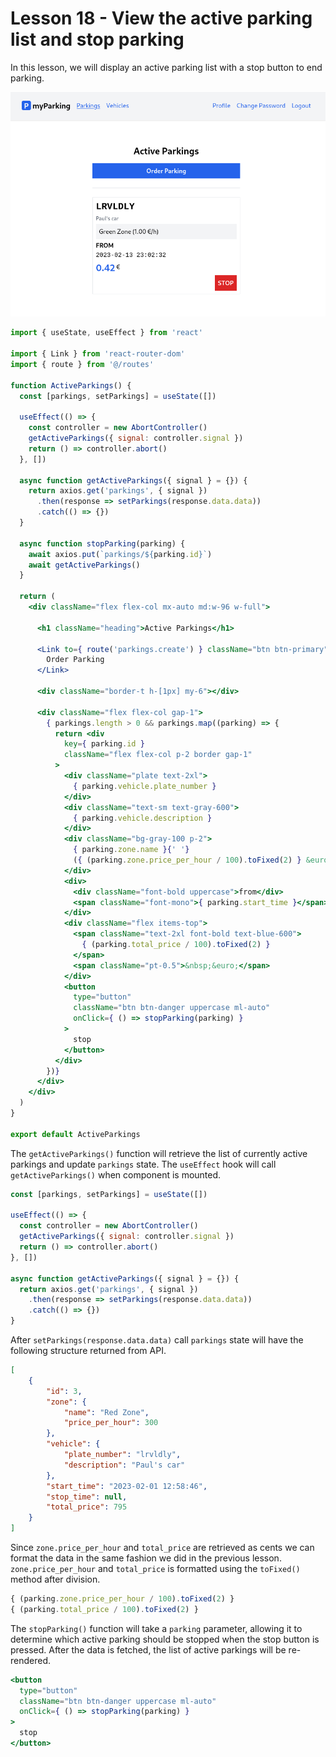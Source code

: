 # Lesson 18 - View the active parking list and stop parking

In this lesson, we will display an active parking list with a stop button to end parking.

![Active parking list](assets/active-parking-list.png)

```jsx
import { useState, useEffect } from 'react'

import { Link } from 'react-router-dom'
import { route } from '@/routes'

function ActiveParkings() {
  const [parkings, setParkings] = useState([])

  useEffect(() => {
    const controller = new AbortController()
    getActiveParkings({ signal: controller.signal })
    return () => controller.abort()
  }, [])

  async function getActiveParkings({ signal } = {}) {
    return axios.get('parkings', { signal })
      .then(response => setParkings(response.data.data))
      .catch(() => {})
  }

  async function stopParking(parking) {
    await axios.put(`parkings/${parking.id}`)
    await getActiveParkings()
  }

  return (
    <div className="flex flex-col mx-auto md:w-96 w-full">

      <h1 className="heading">Active Parkings</h1>

      <Link to={ route('parkings.create') } className="btn btn-primary">
        Order Parking
      </Link>

      <div className="border-t h-[1px] my-6"></div>

      <div className="flex flex-col gap-1">
        { parkings.length > 0 && parkings.map((parking) => {
          return <div
            key={ parking.id }
            className="flex flex-col p-2 border gap-1"
          >
            <div className="plate text-2xl">
              { parking.vehicle.plate_number }
            </div>
            <div className="text-sm text-gray-600">
              { parking.vehicle.description }
            </div>
            <div className="bg-gray-100 p-2">
              { parking.zone.name }{' '}
              ({ (parking.zone.price_per_hour / 100).toFixed(2) } &euro;/h)
            </div>
            <div>
              <div className="font-bold uppercase">from</div>
              <span className="font-mono">{ parking.start_time }</span>
            </div>
            <div className="flex items-top">
              <span className="text-2xl font-bold text-blue-600">
                { (parking.total_price / 100).toFixed(2) }
              </span>
              <span className="pt-0.5">&nbsp;&euro;</span>
            </div>
            <button
              type="button"
              className="btn btn-danger uppercase ml-auto"
              onClick={ () => stopParking(parking) }
            >
              stop
            </button>
          </div>
        })}
      </div>
    </div>
  )
}

export default ActiveParkings
```

The `getActiveParkings()` function will retrieve the list of currently active parkings and update `parkings` state. The `useEffect` hook will call `getActiveParkings()` when component is mounted.

```jsx
const [parkings, setParkings] = useState([])

useEffect(() => {
  const controller = new AbortController()
  getActiveParkings({ signal: controller.signal })
  return () => controller.abort()
}, [])

async function getActiveParkings({ signal } = {}) {
  return axios.get('parkings', { signal })
    .then(response => setParkings(response.data.data))
    .catch(() => {})
}
```

After `setParkings(response.data.data)` call `parkings` state will have the following structure returned from API.

```json
[
    {
        "id": 3,
        "zone": {
            "name": "Red Zone",
            "price_per_hour": 300
        },
        "vehicle": {
            "plate_number": "lrvldly",
            "description": "Paul's car"
        },
        "start_time": "2023-02-01 12:58:46",
        "stop_time": null,
        "total_price": 795
    }
]
```

Since `zone.price_per_hour` and `total_price` are retrieved as cents we can format the data in the same fashion we did in the previous lesson. `zone.price_per_hour` and `total_price` is formatted using the `toFixed()` method after division.

```jsx
{ (parking.zone.price_per_hour / 100).toFixed(2) }
{ (parking.total_price / 100).toFixed(2) }
```

The `stopParking()` function will take a `parking` parameter, allowing it to determine which active parking should be stopped when the stop button is pressed. After the data is fetched, the list of active parkings will be re-rendered.

```jsx
<button
  type="button"
  className="btn btn-danger uppercase ml-auto"
  onClick={ () => stopParking(parking) }
>
  stop
</button>
```
